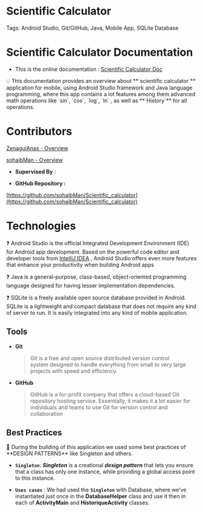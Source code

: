 # Scientific Calculator

Tags: Android Studio, Git/GitHub, Java, Mobile App, SQLite Database

# Scientific Calculator **Documentation**

- This is the online documentation :
[Scientific Calculator Doc](https://lsi2023.notion.site/Scientific-Calculator-b71a96d99a674ee1ac088b0328431170)

<aside>
💡 This documentation provides an overview about **`scientific calculator`** application for mobile, using Android Studio framework and Java language programming, where this app contains a lot features among them advanced math operations like `sin`, `cos`, `log`, `ln` , as well as **`History`** for all operations.

</aside>

# Contributors

[ZenaguiAnas - Overview](https://github.com/ZenaguiAnas)

[sohaibMan - Overview](https://github.com/sohaibMan)

- **Supervised By** :

[](https://www.linkedin.com/in/hzili/)

- **GitHub Repository :**

[https://github.com/sohaibMan/Scientific_calculator](https://github.com/sohaibMan/Scientific_calculator)

# Technologies

❓ Android Studio is the official Integrated Development Environment (IDE) for Android app development. Based on the powerful code editor and developer tools from [IntelliJ IDEA](https://www.jetbrains.com/idea/) , Android Studio offers even more features that enhance your productivity when building Android apps

❓ Java is a general-purpose, class-based, object-oriented programming language designed for having lesser implementation dependencies.

❓ SQLite is a freely available open source database provided in Android. SQLite is a lightweight and compact database that does not require any kind of server to run. It is easily integrated into any kind of mobile application.

## Tools

- **Git**
    
    > Git is a free and open source distributed version control system designed to handle everything from small to very large projects with speed and efficiency.
    > 

- **GitHub**
    
    > GitHub is a for-profit company that offers a cloud-based Git repository hosting service. Essentially, it makes it a lot easier for individuals and teams to use Git for version control and collaboration
    > 

## Best Practices

<aside>
📌 During the building of this application we used some best practices of **DESIGN PATTERNS** like Singleton and others.

- **`Singleton`**: ***Singleton*** is a creational ***design pattern*** that lets you ensure that a class has only one instance, while providing a global access point to this instance.

- **`Uses cases`** : We had used the **`Singleton`** with Database, where we’ve instantiated just once in the **DatabaseHelper** class and use it then in each of **ActivityMain** and **HistoriqueActivity** classes.

</aside>
